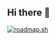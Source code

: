 ## Hi there 👋

<a href="https://roadmap.sh"><img src="https://roadmap.sh/card/wide/64a850d21dadb37b72b6ffc5?variant=dark&roadmaps=frontend%2Cpython%2Csql%2Cdocker" alt="roadmap.sh"/></a>
